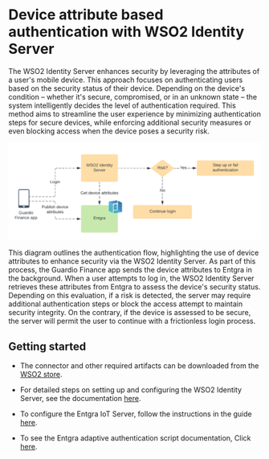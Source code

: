 # Device attribute based authentication with WSO2 Identity Server

The WSO2 Identity Server enhances security by leveraging the attributes of a user's mobile device. This approach 
focuses on authenticating users based on the security status of their device. Depending on the device's 
condition – whether it's secure, compromised, or in an unknown state – the system intelligently decides the level of 
authentication required. This method aims to streamline the user experience by minimizing authentication steps for 
secure devices, while enforcing additional security measures or even blocking access when the device poses a 
security risk.

<img src="docs/images/diagram.png" alt="Entgra Configuration" width="800"/>

This diagram outlines the authentication flow, highlighting the use of device attributes to enhance security via the 
WSO2 Identity Server. As part of this process, the Guardio Finance app sends the device attributes to Entgra in 
the background. When a user attempts to log in, the WSO2 Identity Server retrieves these attributes from Entgra to 
assess the device's security status. Depending on this evaluation, if a risk is detected, the server may require 
additional authentication steps or block the access attempt to maintain security integrity. On the contrary, if the 
device is assessed to be secure, the server will permit the user to continue with a frictionless login process.

## Getting started

- The connector and other required artifacts can be downloaded from the
  [WSO2 store](https://store.wso2.com/store/assets/isconnector/details/14a8ff5e-5db9-44f4-83cd-8a2534d5892f).

- For detailed steps on setting up and configuring the WSO2 Identity Server, see the documentation
  [here](docs/files/config.md).

- To configure the Entgra IoT Server, follow the instructions in the guide [here](docs/files/entgra.md).

- To see the Entgra adaptive authentication script documentation, Click [here](docs/files/adaptive_script.md).